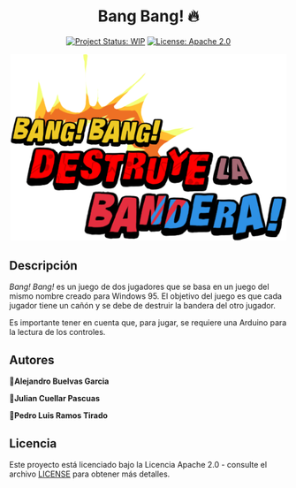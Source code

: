 <div align="center">

# Bang Bang! 🔥

[![Project Status: WIP](https://img.shields.io/badge/Project%20Status-WIP-blueviolet)](https://www.repostatus.org/#wip)
[![License: Apache 2.0](https://img.shields.io/badge/License-Apache%202.0-green.svg)](LICENSE)

<img src="https://github.com/blue-person/bang-bang-game/raw/main/bang-bang-game.png" alt="bang-bang-game" width="500">
 
</div>

## Descripción

*Bang! Bang!* es un juego de dos jugadores que se basa en un juego del mismo nombre creado para Windows 95. El objetivo del juego es que cada jugador tiene un cañón y se debe de destruir la bandera del otro jugador. 

Es importante tener en cuenta que, para jugar, se requiere una Arduino para la lectura de los controles.

## Autores

 👤**Alejandro Buelvas Garcia**
 
 👤**Julian Cuellar Pascuas**
 
 👤**Pedro Luis Ramos Tirado**

## Licencia

Este proyecto está licenciado bajo la Licencia Apache 2.0 - consulte el archivo [LICENSE](LICENSE) para obtener más detalles.

